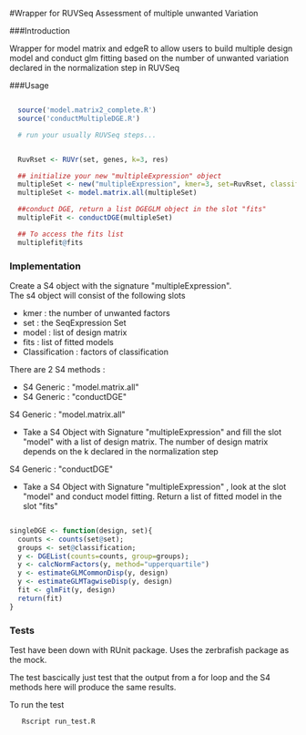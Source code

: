 #Wrapper for RUVSeq Assessment of multiple unwanted Variation


###Introduction


Wrapper for model matrix and edgeR to allow users to build multiple design model
and conduct glm fitting based on the number of unwanted variation declared in
the normalization step in RUVSeq </br>


###Usage

```R

  source('model.matrix2_complete.R')
  source('conductMultipleDGE.R')

  # run your usually RUVSeq steps...


  RuvRset <- RUVr(set, genes, k=3, res)

  ## initialize your new "multipleExpression" object
  multipleSet <- new("multipleExpression", kmer=3, set=RuvRset, classification=x)
  multipleSet <- model.matrix.all(multipleSet)

  ##conduct DGE, return a list DGEGLM object in the slot "fits"
  multipleFit <- conductDGE(multipleSet)

  ## To access the fits list
  multiplefit@fits

```


### Implementation

Create a S4 object with the signature "multipleExpression". </br>
The s4 object will consist of the following slots
- kmer : the number of unwanted factors
- set : the SeqExpression Set
- model : list of design matrix
- fits : list of fitted models
- Classification : factors of classification

There are 2 S4 methods :
  - S4 Generic : "model.matrix.all"
  - S4 Generic : "conductDGE"


S4 Generic : "model.matrix.all"
  - Take a S4 Object with Signature "multipleExpression" and fill the slot "model"
  with a list of design matrix. The number of design matrix depends on the k
  declared in the normalization step

S4 Generic : "conductDGE"
  - Take a S4 Object with Signature "multipleExpression" , look at the slot "model"
    and conduct model fitting. Return a list of fitted model in the slot "fits"


  ```R

  singleDGE <- function(design, set){
    counts <- counts(set@set);
    groups <- set@classification;
    y <- DGEList(counts=counts, group=groups);
    y <- calcNormFactors(y, method="upperquartile")
    y <- estimateGLMCommonDisp(y, design)
    y <- estimateGLMTagwiseDisp(y, design)
    fit <- glmFit(y, design)
    return(fit)
  }


  ```


### Tests

Test have been down with RUnit package. Uses the zerbrafish package as the mock.

The test bascically just test that the output from a for loop and the S4 methods here
will produce the same results.


To run the test


```bash
   Rscript run_test.R
```
